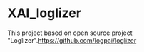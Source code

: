 # XAI_loglizer
 
This project based on open source project "Loglizer".https://github.com/logpai/loglizer

